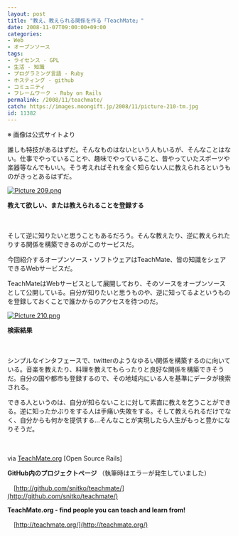```yaml
---
layout: post
title: "教え、教えられる関係を作る「TeachMate」"
date: 2008-11-07T09:00:00+09:00
categories:
- Web
- オープンソース
tags: 
- ライセンス - GPL
- 生活 - 知識
- プログラミング言語 - Ruby
- ホスティング - github
- コミュニティ
- フレームワーク - Ruby on Rails
permalink: /2008/11/teachmate/
catch: https://images.moongift.jp/2008/11/picture-210-tm.jpg
id: 11382
---
```

※ 画像は公式サイトより

  

誰しも特技があるはずだ。そんなものはないという人もいるが、そんなことはない。仕事でやっていることや、趣味でやっていること、昔やっていたスポーツや楽器等なんでもいい。そう考えればそれを全く知らない人に教えられるというものがきっとあるはずだ。

  

[![Picture 209.png](https://images.moongift.jp/2008/11/picture-209-tm.jpg)](https://images.moongift.jp/2008/11/picture-209.png)  
  
**教えて欲しい、または教えられることを登録する**

  

　

  

そして逆に知りたいと思うこともあるだろう。そんな教えたり、逆に教えられたりする関係を構築できるのがこのサービスだ。

  

今回紹介するオープンソース・ソフトウェアはTeachMate、皆の知識をシェアできるWebサービスだ。

  
  
<!--more-->  

TeachMateはWebサービスとして展開しており、そのソースをオープンソースとして公開している。自分が知りたいと思うものや、逆に知ってるよというものを登録しておくことで誰かからのアクセスを待つのだ。

  

[![Picture 210.png](https://images.moongift.jp/2008/11/picture-210-tm.jpg)](https://images.moongift.jp/2008/11/picture-210.png)  
  
**検索結果**

  

　

  

シンプルなインタフェースで、twitterのようなゆるい関係を構築するのに向いている。音楽を教えたり、料理を教えてもらったりと良好な関係を構築できそうだ。自分の国や都市も登録するので、その地域内にいる人を基準にデータが検索される。

  

できる人というのは、自分が知らないことに対して素直に教えを乞うことができる。逆に知ったかぶりをする人は手痛い失敗をする。そして教えられるだけでなく、自分からも何かを提供する…そんなことが実現したら人生がもっと豊かになりそうだ。

  

　

  

via [TeachMate.org](http://www.opensourcerails.com/projects/22353-TeachMate-org) [Open Source Rails]

  

**GitHub内のプロジェクトページ** （執筆時はエラーが発生していました）  
  
　[http://github.com/snitko/teachmate/](http://github.com/snitko/teachmate/)

  

**TeachMate.org - find people you can teach and learn from!**  
  
　[http://teachmate.org/](http://teachmate.org/)

  
